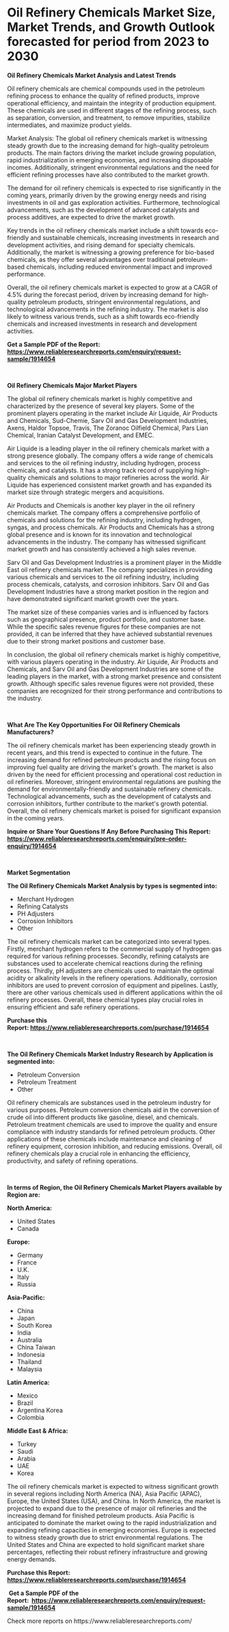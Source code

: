 <p><h1>Oil Refinery Chemicals Market Size, Market Trends, and Growth Outlook forecasted for period from 2023 to 2030</h1></p><p><strong>Oil Refinery Chemicals Market Analysis and Latest Trends</strong></p>
<p><p>Oil refinery chemicals are chemical compounds used in the petroleum refining process to enhance the quality of refined products, improve operational efficiency, and maintain the integrity of production equipment. These chemicals are used in different stages of the refining process, such as separation, conversion, and treatment, to remove impurities, stabilize intermediates, and maximize product yields.</p><p>Market Analysis: The global oil refinery chemicals market is witnessing steady growth due to the increasing demand for high-quality petroleum products. The main factors driving the market include growing population, rapid industrialization in emerging economies, and increasing disposable incomes. Additionally, stringent environmental regulations and the need for efficient refining processes have also contributed to the market growth.</p><p>The demand for oil refinery chemicals is expected to rise significantly in the coming years, primarily driven by the growing energy needs and rising investments in oil and gas exploration activities. Furthermore, technological advancements, such as the development of advanced catalysts and process additives, are expected to drive the market growth.</p><p>Key trends in the oil refinery chemicals market include a shift towards eco-friendly and sustainable chemicals, increasing investments in research and development activities, and rising demand for specialty chemicals. Additionally, the market is witnessing a growing preference for bio-based chemicals, as they offer several advantages over traditional petroleum-based chemicals, including reduced environmental impact and improved performance.</p><p>Overall, the oil refinery chemicals market is expected to grow at a CAGR of 4.5% during the forecast period, driven by increasing demand for high-quality petroleum products, stringent environmental regulations, and technological advancements in the refining industry. The market is also likely to witness various trends, such as a shift towards eco-friendly chemicals and increased investments in research and development activities.</p></p>
<p><strong>Get a Sample PDF of the Report:&nbsp; <a href="https://www.reliableresearchreports.com/enquiry/request-sample/1914654">https://www.reliableresearchreports.com/enquiry/request-sample/1914654</a></strong></p>
<p>&nbsp;</p>
<p><strong>Oil Refinery Chemicals Major Market Players</strong></p>
<p><p>The global oil refinery chemicals market is highly competitive and characterized by the presence of several key players. Some of the prominent players operating in the market include Air Liquide, Air Products and Chemicals, Sud-Chemie, Sarv Oil and Gas Development Industries, Axens, Haldor Topsoe, Travis, The Zoranoc Oilfield Chemical, Pars Lian Chemical, Iranian Catalyst Development, and EMEC.</p><p>Air Liquide is a leading player in the oil refinery chemicals market with a strong presence globally. The company offers a wide range of chemicals and services to the oil refining industry, including hydrogen, process chemicals, and catalysts. It has a strong track record of supplying high-quality chemicals and solutions to major refineries across the world. Air Liquide has experienced consistent market growth and has expanded its market size through strategic mergers and acquisitions.</p><p>Air Products and Chemicals is another key player in the oil refinery chemicals market. The company offers a comprehensive portfolio of chemicals and solutions for the refining industry, including hydrogen, syngas, and process chemicals. Air Products and Chemicals has a strong global presence and is known for its innovation and technological advancements in the industry. The company has witnessed significant market growth and has consistently achieved a high sales revenue.</p><p>Sarv Oil and Gas Development Industries is a prominent player in the Middle East oil refinery chemicals market. The company specializes in providing various chemicals and services to the oil refining industry, including process chemicals, catalysts, and corrosion inhibitors. Sarv Oil and Gas Development Industries have a strong market position in the region and have demonstrated significant market growth over the years.</p><p>The market size of these companies varies and is influenced by factors such as geographical presence, product portfolio, and customer base. While the specific sales revenue figures for these companies are not provided, it can be inferred that they have achieved substantial revenues due to their strong market positions and customer base.</p><p>In conclusion, the global oil refinery chemicals market is highly competitive, with various players operating in the industry. Air Liquide, Air Products and Chemicals, and Sarv Oil and Gas Development Industries are some of the leading players in the market, with a strong market presence and consistent growth. Although specific sales revenue figures were not provided, these companies are recognized for their strong performance and contributions to the industry.</p></p>
<p>&nbsp;</p>
<p><strong>What Are The Key Opportunities For Oil Refinery Chemicals Manufacturers?</strong></p>
<p><p>The oil refinery chemicals market has been experiencing steady growth in recent years, and this trend is expected to continue in the future. The increasing demand for refined petroleum products and the rising focus on improving fuel quality are driving the market's growth. The market is also driven by the need for efficient processing and operational cost reduction in oil refineries. Moreover, stringent environmental regulations are pushing the demand for environmentally-friendly and sustainable refinery chemicals. Technological advancements, such as the development of catalysts and corrosion inhibitors, further contribute to the market's growth potential. Overall, the oil refinery chemicals market is poised for significant expansion in the coming years.</p></p>
<p><strong>Inquire or Share Your Questions If Any Before Purchasing This Report: <a href="https://www.reliableresearchreports.com/enquiry/pre-order-enquiry/1914654">https://www.reliableresearchreports.com/enquiry/pre-order-enquiry/1914654</a></strong></p>
<p>&nbsp;</p>
<p><strong>Market Segmentation</strong></p>
<p><strong>The Oil Refinery Chemicals Market Analysis by types is segmented into:</strong></p>
<p><ul><li>Merchant Hydrogen</li><li>Refining Catalysts</li><li>PH Adjusters</li><li>Corrosion Inhibitors</li><li>Other</li></ul></p>
<p><p>The oil refinery chemicals market can be categorized into several types. Firstly, merchant hydrogen refers to the commercial supply of hydrogen gas required for various refining processes. Secondly, refining catalysts are substances used to accelerate chemical reactions during the refining process. Thirdly, pH adjusters are chemicals used to maintain the optimal acidity or alkalinity levels in the refinery operations. Additionally, corrosion inhibitors are used to prevent corrosion of equipment and pipelines. Lastly, there are other various chemicals used in different applications within the oil refinery processes. Overall, these chemical types play crucial roles in ensuring efficient and safe refinery operations.</p></p>
<p><strong>Purchase this Report:&nbsp;<a href="https://www.reliableresearchreports.com/purchase/1914654">https://www.reliableresearchreports.com/purchase/1914654</a></strong></p>
<p>&nbsp;</p>
<p><strong>The Oil Refinery Chemicals Market Industry Research by Application is segmented into:</strong></p>
<p><ul><li>Petroleum Conversion</li><li>Petroleum Treatment</li><li>Other</li></ul></p>
<p><p>Oil refinery chemicals are substances used in the petroleum industry for various purposes. Petroleum conversion chemicals aid in the conversion of crude oil into different products like gasoline, diesel, and chemicals. Petroleum treatment chemicals are used to improve the quality and ensure compliance with industry standards for refined petroleum products. Other applications of these chemicals include maintenance and cleaning of refinery equipment, corrosion inhibition, and reducing emissions. Overall, oil refinery chemicals play a crucial role in enhancing the efficiency, productivity, and safety of refining operations.</p></p>
<p>&nbsp;</p>
<p><strong>In terms of Region, the Oil Refinery Chemicals Market Players available by Region are:</strong></p>
<p>
    <p> <strong> North America: </strong>
        <ul>
            <li>United States</li>
            <li>Canada</li>
        </ul>
        </p> 
    <p> <strong> Europe: </strong>
        <ul>
            <li>Germany</li>
            <li>France</li>
            <li>U.K.</li>
            <li>Italy</li>
            <li>Russia</li>
        </ul>
        </p> 
    <p> <strong> Asia-Pacific: </strong>
        <ul>
            <li>China</li>
            <li>Japan</li>
            <li>South Korea</li>
            <li>India</li>
            <li>Australia</li>
            <li>China Taiwan</li>
            <li>Indonesia</li>
            <li>Thailand</li>
            <li>Malaysia</li>
        </ul>
        </p> 
    <p> <strong> Latin America: </strong>
        <ul>
            <li>Mexico</li>
            <li>Brazil</li>
            <li>Argentina Korea</li>
            <li>Colombia</li>
        </ul>
        </p> 
    <p> <strong> Middle East & Africa: </strong>
        <ul>
            <li>Turkey</li>
            <li>Saudi</li>
            <li>Arabia</li>
            <li>UAE</li>
            <li>Korea</li>
        </ul>
    </p>
    </p>
<p><p>The oil refinery chemicals market is expected to witness significant growth in several regions including North America (NA), Asia Pacific (APAC), Europe, the United States (USA), and China. In North America, the market is projected to expand due to the presence of major oil refineries and the increasing demand for finished petroleum products. Asia Pacific is anticipated to dominate the market owing to the rapid industrialization and expanding refining capacities in emerging economies. Europe is expected to witness steady growth due to strict environmental regulations. The United States and China are expected to hold significant market share percentages, reflecting their robust refinery infrastructure and growing energy demands.</p></p>
<p><strong>Purchase this Report: <a href="https://www.reliableresearchreports.com/purchase/1914654">https://www.reliableresearchreports.com/purchase/1914654</a></strong></p>
<p>&nbsp;<strong>Get a Sample PDF of the Report:&nbsp;&nbsp;<a href="https://www.reliableresearchreports.com/enquiry/request-sample/1914654">https://www.reliableresearchreports.com/enquiry/request-sample/1914654</a></strong></p>
<p><strong></strong></p>
<p>Check more reports on https://www.reliableresearchreports.com/</p>